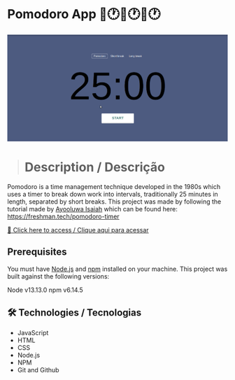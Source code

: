 # Pomodoro App 🍅🕐🍅🕐🍅🕐

![preview](./.github/preview.gif)

> # Description / Descrição

Pomodoro is a time management technique developed in the 1980s which uses a timer to break down work into intervals, traditionally 25 minutes in length, separated by short breaks.
This project was made by following the tutorial made by [Ayooluwa Isaiah](https://freshman.tech/about/) which can be found here: https://freshman.tech/pomodoro-timer

[🔗 Click here to access / Clique aqui para acessar](https://pomodor-vitorfnery.netlify.app/)

## Prerequisites

You must have [Node.js](https://nodejs.org/en/download/) and
[npm](https://www.npmjs.com/get-npm) installed on your machine. This project was
built against the following versions:

Node v13.13.0
npm v6.14.5

## 🛠️ Technologies / Tecnologias

- JavaScript
- HTML
- CSS
- Node.js
- NPM
- Git and Github
